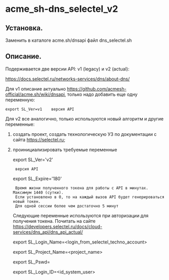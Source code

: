 # acme_sh-dns_selectel_v2
Установка.
---
Заменить в каталоге acme.sh/dnsapi файл dns_selectel.sh

Описание.
---
Подерживается две версии API: v1 (legacy) и v2 (actual):

https://docs.selectel.ru/networks-services/dns/about-dns/

Для v1 описание актуально https://github.com/acmesh-official/acme.sh/wiki/dnsapi, только надо добавить еще одну переменную:

    export SL_Ver=v1    версия API

Для v2 все аналогично, только используются новый алгоритм и другие переменные:
1) создать проект, создать технологическую УЗ по документации с сайта https://selectel.ru;

2) проинициализировать требуемые переменные

    export SL_Ver='v2'
        
        версия API

    export SL_Expire='180'

        Время жизни полученного токена для работы с API в минутах. Максимум 1440 (сутки).
        Если установлено в 0, то на каждый вызов API будет генерироваться новый токен.
        Для одной сессии более чем достаточно 5 минут

    Следующие переменные используются при авторизации для получения токена. Почитать на сайте https://developers.selectel.ru/docs/cloud-services/dns_api/dns_api_actual/

    export SL_Login_Name=<login_from_selectel_techno_account>

    export SL_Project_Name=<project_name>

    export SL_Pswd=<text>

    export SL_Login_ID=<id_system_user>
    
